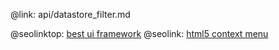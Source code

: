 @link: api/datastore_filter.md

@seolinktop: [best ui framework](https://webix.com)
@seolink: [html5 context menu](https://webix.com/widget/contextmenu/)